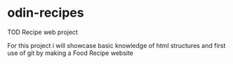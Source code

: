 # odin-recipes
TOD Recipe web project

For this project i will showcase basic knowledge of html structures and first use of git by making a Food Recipe website